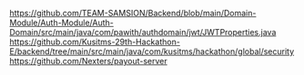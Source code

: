 https://github.com/TEAM-SAMSION/Backend/blob/main/Domain-Module/Auth-Module/Auth-Domain/src/main/java/com/pawith/authdomain/jwt/JWTProperties.java
https://github.com/Kusitms-29th-Hackathon-E/backend/tree/main/src/main/java/com/kusitms/hackathon/global/security
https://github.com/Nexters/payout-server